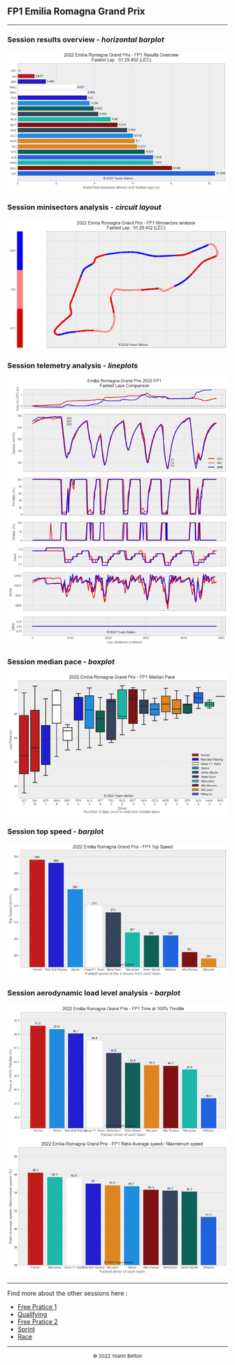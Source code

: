 ## FP1 Emilia Romagna Grand Prix

---

### Session results overview - *horizontal barplot*

<img src="/output/2022-04-24_Emilia_Romagna_Grand_Prix/fp1_results_overview_white.png?raw=true"/>

### Session minisectors analysis - *circuit layout*

<img src="/output/2022-04-24_Emilia_Romagna_Grand_Prix/fp1_minisectors_analysis_white.png?raw=true"/>

### Session telemetry analysis - *lineplots*

<img src="/output/2022-04-24_Emilia_Romagna_Grand_Prix/fp1_telemetry_analysis_white.png?raw=true"/>

### Session median pace - *boxplot*

<img src="/output/2022-04-24_Emilia_Romagna_Grand_Prix/fp1_median_pace_white.png?raw=true"/>

### Session top speed - *barplot*

<img src="/output/2022-04-24_Emilia_Romagna_Grand_Prix/topspeed_fp1_white.png?raw=true"/>

### Session aerodynamic load level analysis - *barplot*

<img src="/output/2022-04-24_Emilia_Romagna_Grand_Prix/fp1_maximum_throttle_white.png?raw=true"/>

<img src="/output/2022-04-24_Emilia_Romagna_Grand_Prix/fp1_speed_ratio_white.png?raw=true"/>

--- 

Find more about the other sessions here :
  - [Free Pratice 1](/page/FP1/2022-04-24_Emilia_Romagna_Grand_Prix)
  - [Qualifying](/page/Qualifying/2022-04-24_Emilia_Romagna_Grand_Prix) 
  - [Free Pratice 2](/page/FP2/2022-04-24_Emilia_Romagna_Grand_Prix)
  - [Sprint](/page/Sprint/2022-04-24_Emilia_Romagna_Grand_Prix)
  - [Race](/page/Race/2022-04-24_Emilia_Romagna_Grand_Prix)

---

<div style="text-align: center">
  <p style="font-size:11px">&copy; 2022 Yoann Betton</p>
</div>

<!-- ---

<p style="font-size:11px">Page generated from <a href="https://github.com/yoannbtn/yoannbtn.github.io">github.com/yoannbtn</a>.</p> -->